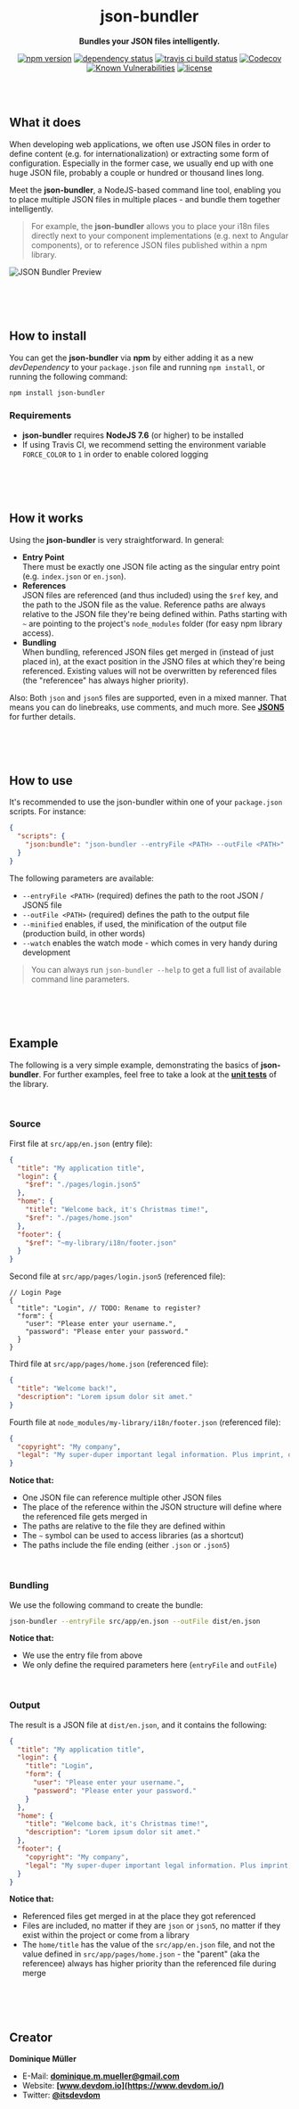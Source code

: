<div align="center">

# json-bundler

**Bundles your JSON files intelligently.**

[![npm version](https://img.shields.io/npm/v/json-bundler.svg?maxAge=3600&style=flat)](https://www.npmjs.com/package/json-bundler)
[![dependency status](https://img.shields.io/david/dominique-mueller/json-bundler.svg?maxAge=3600&style=flat)](https://david-dm.org/dominique-mueller/json-bundler)
[![travis ci build status](https://img.shields.io/travis/dominique-mueller/json-bundler/master.svg?maxAge=3600&style=flat)](https://travis-ci.org/dominique-mueller/json-bundler)
[![Codecov](https://img.shields.io/codecov/c/github/dominique-mueller/json-bundler.svg?maxAge=3600&style=flat)](https://codecov.io/gh/dominique-mueller/json-bundler)
[![Known Vulnerabilities](https://snyk.io/test/github/dominique-mueller/json-bundler/badge.svg)](https://snyk.io/test/github/dominique-mueller/json-bundler)
[![license](https://img.shields.io/npm/l/json-bundler.svg?maxAge=3600&style=flat)](https://github.com/dominique-mueller/json-bundler/LICENSE)

</div>

<br><br>

## What it does

When developing web applications, we often use JSON files in order to define content (e.g. for internationalization) or extracting some form
of configuration. Especially in the former case, we usually end up with one huge JSON file, probably a couple or hundred or thousand lines
long.

Meet the **json-bundler**, a NodeJS-based command line tool, enabling you to place multiple JSON files in multiple places - and bundle them
together intelligently.

> For example, the **json-bundler** allows you to place your i18n files directly next to your component implementations (e.g. next to
> Angular components), or to reference JSON files published within a npm library.

![JSON Bundler Preview](/docs/preview.png?raw=true)

<br><br><br>

## How to install

You can get the **json-bundler** via **npm** by either adding it as a new *devDependency* to your `package.json` file and running
`npm install`, or running the following command:

``` bash
npm install json-bundler
```

### Requirements

- **json-bundler** requires **NodeJS 7.6** (or higher) to be installed
- If using Travis CI, we recommend setting the environment variable `FORCE_COLOR` to `1` in order to enable colored logging

<br><br><br>

## How it works

Using the **json-bundler** is very straightforward. In general:

- **Entry Point**<br>
  There must be exactly one JSON file acting as the singular entry point (e.g. `index.json` or `en.json`).
- **References**<br>
  JSON files are referenced (and thus included) using the `$ref` key, and the path to the JSON file as the value. Reference
  paths are always relative to the JSON file they're being defined within. Paths starting with `~` are pointing to the project's
  `node_modules` folder (for easy npm library access).
- **Bundling**<br>
  When bundling, referenced JSON files get merged in (instead of just placed in), at the exact position in the JSNO files at
  which they're being referenced. Existing values will not be overwritten by referenced files (the "referencee" has always higher priority).

Also: Both `json` and `json5` files are supported, even in a mixed manner. That means you can do linebreaks, use comments, and much more.
See **[JSON5](https://github.com/json5/json5)** for further details.

<br><br><br>

## How to use

It's recommended to use the json-bundler within one of your `package.json` scripts. For instance:

``` json
{
  "scripts": {
    "json:bundle": "json-bundler --entryFile <PATH> --outFile <PATH>"
  }
}
```

The following parameters are available:

- `--entryFile <PATH>` (required) defines the path to the root JSON / JSON5 file
- `--outFile <PATH>` (required) defines the path to the output file
- `--minified` enables, if used, the minification of the output file (production build, in other words)
- `--watch` enables the watch mode - which comes in very handy during development

> You can always run `json-bundler --help` to get a full list of available command line parameters.

<br><br><br>

## Example

The following is a very simple example, demonstrating the basics of **json-bundler**. For further examples, feel free to take a look at the
**[unit tests](https://github.com/dominique-mueller/json-bundler/tree/develop/test)** of the library.

<br>

### Source

First file at `src/app/en.json` (entry file):

``` json
{
  "title": "My application title",
  "login": {
    "$ref": "./pages/login.json5"
  },
  "home": {
    "title": "Welcome back, it's Christmas time!",
    "$ref": "./pages/home.json"
  },
  "footer": {
    "$ref": "~my-library/i18n/footer.json"
  }
}
```

Second file at `src/app/pages/login.json5` (referenced file):

``` json5
// Login Page
{
  "title": "Login", // TODO: Rename to register?
  "form": {
    "user": "Please enter your username.",
    "password": "Please enter your password."
  }
}
```

Third file at `src/app/pages/home.json` (referenced file):

``` json
{
  "title": "Welcome back!",
  "description": "Lorem ipsum dolor sit amet."
}
```

Fourth file at `node_modules/my-library/i18n/footer.json` (referenced file):

``` json
{
  "copyright": "My company",
  "legal": "My super-duper important legal information. Plus imprint, of course."
}
```

**Notice that:**

- One JSON file can reference multiple other JSON files
- The place of the reference within the JSON structure will define where the referenced file gets merged in
- The paths are relative to the file they are defined within
- The `~` symbol can be used to access libraries (as a shortcut)
- The paths include the file ending (either `.json` or `.json5`)

<br>

### Bundling

We use the following command to create the bundle:

``` bash
json-bundler --entryFile src/app/en.json --outFile dist/en.json
```

**Notice that:**

- We use the entry file from above
- We only define the required parameters here (`entryFile` and `outFile`)

<br>

### Output

The result is a JSON file at `dist/en.json`, and it contains the following:

``` json
{
  "title": "My application title",
  "login": {
    "title": "Login",
    "form": {
      "user": "Please enter your username.",
      "password": "Please enter your password."
    }
  },
  "home": {
    "title": "Welcome back, it's Christmas time!",
    "description": "Lorem ipsum dolor sit amet."
  },
  "footer": {
    "copyright": "My company",
    "legal": "My super-duper important legal information. Plus imprint, of course."
  }
}
```

**Notice that:**

- Referenced files get merged in at the place they got referenced
- Files are included, no matter if they are `json` or `json5`, no matter if they exist within the project or come from a library
- The `home/title` has the value of the `src/app/en.json` file, and not the value defined in `src/app/pages/home.json` - the
  "parent" (aka the referencee) always has higher priority than the referenced file during merge

<br><br><br>

## Creator

**Dominique Müller**

- E-Mail: **[dominique.m.mueller@gmail.com](mailto:dominique.m.mueller@gmail.com)**
- Website: **[www.devdom.io](https://www.devdom.io/)**
- Twitter: **[@itsdevdom](https://twitter.com/itsdevdom)**
